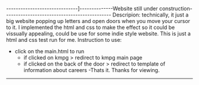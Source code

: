 ------------------------------]--------------Website still under construction---------------------------------------------
Descripion: technically, it just a big website popping up letters and open doors when you move your cursor to it. I implemented the html and css to make the effect so it could be vissually appealing, could be use for some indie style website. This is just a html and css test run for me. 
Instruction to use:
- click on the main.html to run
	+ if clicked on kmpg > redirect to kmpg main page
	+ if clicked on the back of the door > redirect to template of information about careers
-Thats it. Thanks for viewing.
------------------------------------------------------------------------------------------------------
